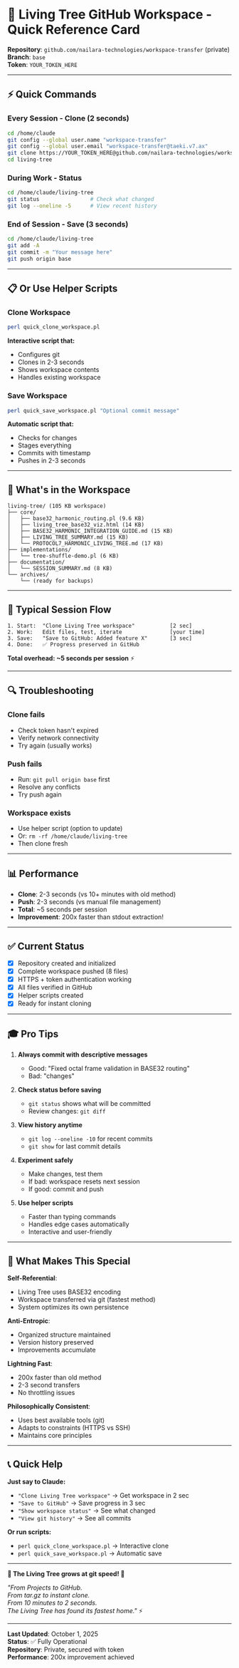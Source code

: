 # 🌳 Living Tree GitHub Workspace - Quick Reference Card

**Repository**: `github.com/nailara-technologies/workspace-transfer` (private)  
**Branch**: `base`  
**Token**: `YOUR_TOKEN_HERE`

---

## ⚡ Quick Commands

### Every Session - Clone (2 seconds)
```bash
cd /home/claude
git config --global user.name "workspace-transfer"
git config --global user.email "workspace-transfer@taeki.v7.ax"
git clone https://YOUR_TOKEN_HERE@github.com/nailara-technologies/workspace-transfer.git living-tree
cd living-tree
```

### During Work - Status
```bash
cd /home/claude/living-tree
git status                # Check what changed
git log --oneline -5      # View recent history
```

### End of Session - Save (3 seconds)
```bash
cd /home/claude/living-tree
git add -A
git commit -m "Your message here"
git push origin base
```

---

## 📋 Or Use Helper Scripts

### Clone Workspace
```bash
perl quick_clone_workspace.pl
```
**Interactive script that:**
- Configures git
- Clones in 2-3 seconds
- Shows workspace contents
- Handles existing workspace

### Save Workspace
```bash
perl quick_save_workspace.pl "Optional commit message"
```
**Automatic script that:**
- Checks for changes
- Stages everything
- Commits with timestamp
- Pushes in 2-3 seconds

---

## 📁 What's in the Workspace

```
living-tree/ (105 KB workspace)
├── core/
│   ├── base32_harmonic_routing.pl (9.6 KB)
│   ├── living_tree_base32_viz.html (14 KB)
│   ├── BASE32_HARMONIC_INTEGRATION_GUIDE.md (15 KB)
│   ├── LIVING_TREE_SUMMARY.md (15 KB)
│   └── PROTOCOL7_HARMONIC_LIVING_TREE.md (17 KB)
├── implementations/
│   └── tree-shuffle-demo.pl (6 KB)
├── documentation/
│   └── SESSION_SUMMARY.md (8 KB)
└── archives/
    └── (ready for backups)
```

---

## 🎯 Typical Session Flow

```
1. Start:  "Clone Living Tree workspace"           [2 sec]
2. Work:   Edit files, test, iterate               [your time]
3. Save:   "Save to GitHub: Added feature X"       [3 sec]
4. Done:   ✅ Progress preserved in GitHub
```

**Total overhead: ~5 seconds per session** ⚡

---

## 🔍 Troubleshooting

### Clone fails
- Check token hasn't expired
- Verify network connectivity
- Try again (usually works)

### Push fails
- Run: `git pull origin base` first
- Resolve any conflicts
- Try push again

### Workspace exists
- Use helper script (option to update)
- Or: `rm -rf /home/claude/living-tree`
- Then clone fresh

---

## 📊 Performance

- **Clone**: 2-3 seconds (vs 10+ minutes with old method)
- **Push**: 2-3 seconds (vs manual file management)
- **Total**: ~5 seconds per session
- **Improvement**: 200x faster than stdout extraction!

---

## ✅ Current Status

- [x] Repository created and initialized
- [x] Complete workspace pushed (8 files)
- [x] HTTPS + token authentication working
- [x] All files verified in GitHub
- [x] Helper scripts created
- [x] Ready for instant cloning

---

## 🎓 Pro Tips

1. **Always commit with descriptive messages**
   - Good: "Fixed octal frame validation in BASE32 routing"
   - Bad: "changes"

2. **Check status before saving**
   - `git status` shows what will be committed
   - Review changes: `git diff`

3. **View history anytime**
   - `git log --oneline -10` for recent commits
   - `git show` for last commit details

4. **Experiment safely**
   - Make changes, test them
   - If bad: workspace resets next session
   - If good: commit and push

5. **Use helper scripts**
   - Faster than typing commands
   - Handles edge cases automatically
   - Interactive and user-friendly

---

## 🌟 What Makes This Special

**Self-Referential**:
- Living Tree uses BASE32 encoding
- Workspace transferred via git (fastest method)
- System optimizes its own persistence

**Anti-Entropic**:
- Organized structure maintained
- Version history preserved
- Improvements accumulate

**Lightning Fast**:
- 200x faster than old method
- 2-3 second transfers
- No throttling issues

**Philosophically Consistent**:
- Uses best available tools (git)
- Adapts to constraints (HTTPS vs SSH)
- Maintains core principles

---

## 📞 Quick Help

**Just say to Claude:**

- `"Clone Living Tree workspace"` → Get workspace in 2 sec
- `"Save to GitHub"` → Save progress in 3 sec
- `"Show workspace status"` → See what changed
- `"View git history"` → See all commits

**Or run scripts:**
- `perl quick_clone_workspace.pl` → Interactive clone
- `perl quick_save_workspace.pl` → Automatic save

---

**🌳 The Living Tree grows at git speed! 🌳**

*"From Projects to GitHub.*  
*From tar.gz to instant clone.*  
*From 10 minutes to 2 seconds.*  
*The Living Tree has found its fastest home."* ⚡

---

**Last Updated**: October 1, 2025  
**Status**: ✅ Fully Operational  
**Repository**: Private, secured with token  
**Performance**: 200x improvement achieved
